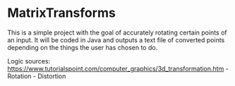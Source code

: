 # MatrixTransforms
This is a simple project with the goal of accurately rotating certain points of an input. It will be coded in Java and outputs a text file of converted points depending on the things the user has chosen to do.

Logic sources:
  https://www.tutorialspoint.com/computer_graphics/3d_transformation.htm
    - Rotation
    - Distortion
